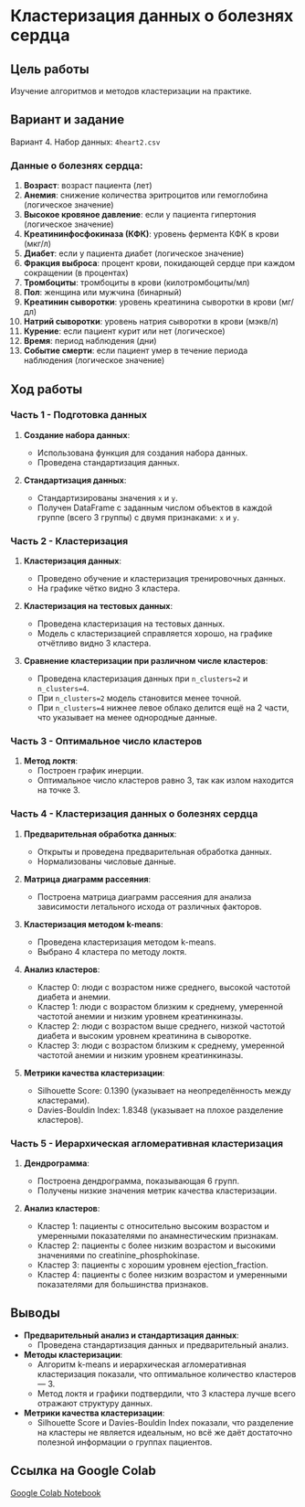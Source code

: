 # Кластеризация данных о болезнях сердца

## Цель работы
Изучение алгоритмов и методов кластеризации на практике.

## Вариант и задание
Вариант 4. Набор данных: `4heart2.csv`

### Данные о болезнях сердца:
1. **Возраст**: возраст пациента (лет)
2. **Анемия**: снижение количества эритроцитов или гемоглобина (логическое значение)
3. **Высокое кровяное давление**: если у пациента гипертония (логическое значение)
4. **Креатининфосфокиназа (КФК)**: уровень фермента КФК в крови (мкг/л)
5. **Диабет**: если у пациента диабет (логическое значение)
6. **Фракция выброса**: процент крови, покидающей сердце при каждом сокращении (в процентах)
7. **Тромбоциты**: тромбоциты в крови (килотромбоциты/мл)
8. **Пол**: женщина или мужчина (бинарный)
9. **Креатинин сыворотки**: уровень креатинина сыворотки в крови (мг/дл)
10. **Натрий сыворотки**: уровень натрия сыворотки в крови (мэкв/л)
11. **Курение**: если пациент курит или нет (логическое)
12. **Время**: период наблюдения (дни)
13. **Событие смерти**: если пациент умер в течение периода наблюдения (логическое значение)

## Ход работы

### Часть 1 - Подготовка данных
1. **Создание набора данных**:
   - Использована функция для создания набора данных.
   - Проведена стандартизация данных.

2. **Стандартизация данных**:
   - Стандартизированы значения `x` и `y`.
   - Получен DataFrame с заданным числом объектов в каждой группе (всего 3 группы) с двумя признаками: `x` и `y`.

### Часть 2 - Кластеризация
1. **Кластеризация данных**:
   - Проведено обучение и кластеризация тренировочных данных.
   - На графике чётко видно 3 кластера.

2. **Кластеризация на тестовых данных**:
   - Проведена кластеризация на тестовых данных.
   - Модель с кластеризацией справляется хорошо, на графике отчётливо видно 3 кластера.

3. **Сравнение кластеризации при различном числе кластеров**:
   - Проведена кластеризация данных при `n_clusters=2` и `n_clusters=4`.
   - При `n_clusters=2` модель становится менее точной.
   - При `n_clusters=4` нижнее левое облако делится ещё на 2 части, что указывает на менее однородные данные.

### Часть 3 - Оптимальное число кластеров
1. **Метод локтя**:
   - Построен график инерции.
   - Оптимальное число кластеров равно 3, так как излом находится на точке 3.

### Часть 4 - Кластеризация данных о болезнях сердца
1. **Предварительная обработка данных**:
   - Открыты и проведена предварительная обработка данных.
   - Нормализованы числовые данные.

2. **Матрица диаграмм рассеяния**:
   - Построена матрица диаграмм рассеяния для анализа зависимости летального исхода от различных факторов.

3. **Кластеризация методом k-means**:
   - Проведена кластеризация методом k-means.
   - Выбрано 4 кластера по методу локтя.

4. **Анализ кластеров**:
   - Кластер 0: люди с возрастом ниже среднего, высокой частотой диабета и анемии.
   - Кластер 1: люди с возрастом близким к среднему, умеренной частотой анемии и низким уровнем креатинкиназы.
   - Кластер 2: люди с возрастом выше среднего, низкой частотой диабета и высоким уровнем креатинина в сыворотке.
   - Кластер 3: люди с возрастом близким к среднему, умеренной частотой анемии и низким уровнем креатинкиназы.

5. **Метрики качества кластеризации**:
   - Silhouette Score: 0.1390 (указывает на неопределённость между кластерами).
   - Davies-Bouldin Index: 1.8348 (указывает на плохое разделение кластеров).

### Часть 5 - Иерархическая агломеративная кластеризация
1. **Дендрограмма**:
   - Построена дендрограмма, показывающая 6 групп.
   - Получены низкие значения метрик качества кластеризации.

2. **Анализ кластеров**:
   - Кластер 1: пациенты с относительно высоким возрастом и умеренными показателями по анамнестическим признакам.
   - Кластер 2: пациенты с более низким возрастом и высокими значениями по creatinine_phosphokinase.
   - Кластер 3: пациенты с хорошим уровнем ejection_fraction.
   - Кластер 4: пациенты с более низким возрастом и умеренными показателями для большинства признаков.

## Выводы
- **Предварительный анализ и стандартизация данных**:
  - Проведена стандартизация данных и предварительный анализ.
- **Методы кластеризации**:
  - Алгоритм k-means и иерархическая агломеративная кластеризация показали, что оптимальное количество кластеров — 3.
  - Метод локтя и графики подтвердили, что 3 кластера лучше всего отражают структуру данных.
- **Метрики качества кластеризации**:
  - Silhouette Score и Davies-Bouldin Index показали, что разделение на кластеры не является идеальным, но всё же даёт достаточно полезной информации о группах пациентов.

## Ссылка на Google Colab
[Google Colab Notebook](https://colab.research.google.com/drive/1Jx96NphL-zWkt1Jl6oD6fZZTrZ46leMt?usp=sharing)
